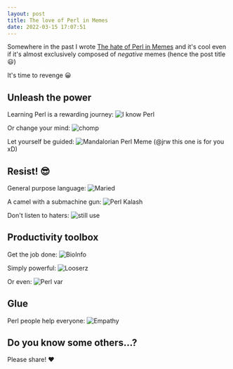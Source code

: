 ```yaml
---
layout: post
title: The love of Perl in Memes
date: 2022-03-15 17:07:51
---
```

Somewhere in the past I wrote [The hate of Perl in Memes](https://dev.to/thibaultduponchelle/the-hate-of-perl-in-memes-469e) and it's cool even if it's almost exclusively composed of *negative* memes (hence the post title :smiley:)

It's time to revenge :grinning:

## Unleash the power
Learning Perl is a rewarding journey:
![I know Perl](/assets/images/1iva4c2uvjrgpvxde87v.jpg)

Or change your mind:
![chomp](/assets/images/syfj6zmk2njiaxaadqdp.jpg)

Let yourself be guided:
![Mandalorian Perl Meme](/assets/images/gkegv5npuqxdp482v4r6.jpg)
(@jrw this one is for you xD)

## Resist! :sunglasses:
General purpose language: 
![Maried](/assets/images/rq0w20lmiibmkbr0du1l.jpeg)

A camel with a submachine gun:
![Perl Kalash](/assets/images/51icvra1z4itafm86f4v.jpeg)

Don't listen to haters:
![still use](/assets/images/zklopujdty17buy3b1ph.jpeg)

## Productivity toolbox
Get the job done:
![BioInfo](/assets/images/buv8o9h9546m7nwgw5i2.jpg)

Simply powerful:
![Looserz](/assets/images/ktbslhjdt0mm85u2r1dj.jpg)

Or even: 
![Perl var](/assets/images/c99vbjetgqi9qmw4iakv.png)

## Glue
Perl people help everyone:
![Empathy](/assets/images/jva28ywh1xcv6kzeq39f.jpg)

## Do you know some others...?
Please share! :heart: